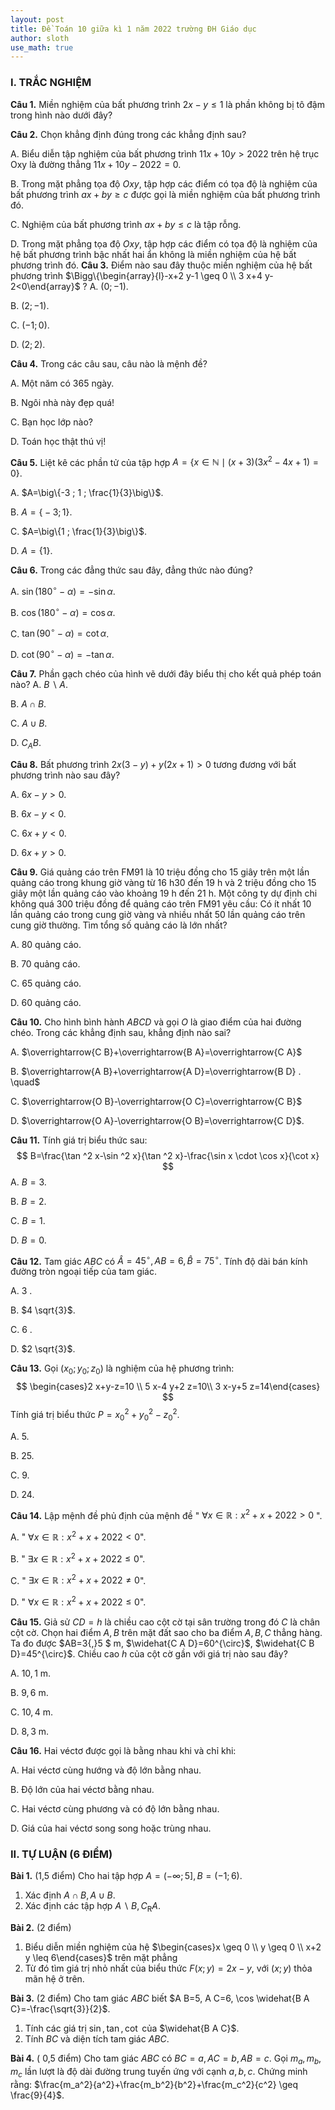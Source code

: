 ```yaml
---
layout: post
title: Đề Toán 10 giữa kì 1 năm 2022 trường ĐH Giáo dục
author: sloth
use_math: true
---
```


### I. TRẮC NGHIỆM

**Câu 1.** Miền nghiệm của bất phương trình $2x-y\le1$ là phần không bị tô đậm trong hình nào dưới đây?



**Câu 2.** Chọn khẳng định đúng trong các khẳng định sau?

A.  Biểu diễn tập nghiệm của bất phương trình $11 x+10 y>2022$ trên hệ trục Oxy là đường thẳng $11 x+10 y-2022=0$.

B. Trong mặt phẳng tọa độ $O x y$, tập hợp các điểm có tọa độ là nghiệm của bất phương trình $a x+b y \geq c$ được gọi là miền nghiệm của bất phương trình đó.

C. Nghiệm của bất phương trình $a x+b y \leq c$ là tập rỗng.

D. Trong mặt phẳng tọa độ $O x y$, tập hợp các điểm có tọa độ là nghiệm của hệ bất phương trình bậc nhất hai ẩn không là miền nghiệm của hệ bất phương trình đó.
**Câu 3.** Điểm nào sau đây thuộc miền nghiệm của hệ bất phương trình $\Bigg\{\begin{array}{l}-x+2 y-1 \geq 0 \\ 3 x+4 y-2<0\end{array}$ ?
A. $(0 ;-1)$.

B. $(2 ;-1)$.

C. $(-1 ; 0)$.

D. $(2 ; 2)$.

**Câu 4.** Trong các câu sau, câu nào là mệnh đề?

A. Một năm có 365 ngày.

B. Ngôi nhà này đẹp quá!

C. Bạn học lớp nào?

D. Toán học thật thú vị!

**Câu 5.** Liệt kê các phần tử của tập hợp $A=\big\{x \in \mathbb{N} \mid(x+3)\left(3 x^2-4 x+1\right)=0\big\}$.

A. $A=\big\{-3 ; 1 ; \frac{1}{3}\big\}$.

B. $A=\big\{-3 ; 1\big\}$.

C. $A=\big\{1 ; \frac{1}{3}\big\}$.

D. $A=\big\{1\big\}$.

**Câu 6.** Trong các đẳng thức sau đây, đẳng thức nào đúng?

A. $\sin \left(180^{\circ}-\alpha\right)=-\sin \alpha$.

B. $\cos \left(180^{\circ}-\alpha\right)=\cos \alpha$.

C. $\tan \left(90^{\circ}-\alpha\right)=\cot \alpha$.

D. $\cot \left(90^{\circ}-\alpha\right)=-\tan \alpha$.

**Câu 7.** Phần gạch chéo của hình vẽ dưới đây biểu thị cho kết quả phép toán nào?
A. $B \backslash A$.

B. $A \cap B$.

C. $A \cup B$.

D. $C_A B$.

**Câu 8.** Bất phương trình $2 x(3-y)+y(2 x+1)>0$ tương đương với bất phương trình nào sau đây?

A. $6 x-y>0$.

B. $6 x-y<0$.

C. $6 x+y<0$.

D. $6 x+y>0$.

**Câu 9.** Giá quảng cáo trên FM91 là 10 triệu đồng cho 15 giây trên một lần quảng cáo trong khung giờ vàng từ $16\mathrm{~h} 30$ đến $19 \mathrm{~h}$ và 2 triệu đồng cho 15 giây một lần quảng cáo vào khoảng $19 \mathrm{~h}$ đến $21 \mathrm{~h}$. Một công ty dự định chi không quá 300 triệu đồng để quảng cáo trên FM91 yêu cầu: Có ít nhất 10 lần quảng cáo trong cung giờ vàng và nhiều nhất 50 lần quảng cáo trên cung giờ thường. Tìm tổng số quảng cáo là lớn nhất?

A. 80 quảng cáo.

B. 70 quảng cáo.

C. 65 quảng cáo.

D. 60 quảng cáo.

**Câu 10.** Cho hình bình hành $A B C D$ và gọi $O$ là giao điểm của hai đường chéo. Trong các khẳng định sau, khẳng định nào sai?

A. $\overrightarrow{C B}+\overrightarrow{B A}=\overrightarrow{C A}$

B. $\overrightarrow{A B}+\overrightarrow{A D}=\overrightarrow{B D} . \quad$

C. $\overrightarrow{O B}-\overrightarrow{O C}=\overrightarrow{C B}$

D. $\overrightarrow{O A}-\overrightarrow{O B}=\overrightarrow{C D}$.

**Câu 11.** Tính giá trị biểu thức sau:
$$
B=\frac{\tan ^2 x-\sin ^2 x}{\tan ^2 x}-\frac{\sin x \cdot \cos x}{\cot x}
$$
A. $B=3$.

B. $B=2$.

C. $B=1$.

D. $B=0$.

**Câu 12.** Tam giác $A B C$ có $\widehat{A}=45^{\circ}, A B=6, \widehat{B}=75^{\circ}$. Tính độ dài bán kính đường tròn ngoại tiếp của tam giác.

A. 3 .

B. $4 \sqrt{3}$.

C. 6 .

D. $2 \sqrt{3}$. 

**Câu 13.** Gọi $\left(x_0 ; y_0 ; z_0\right)$ là nghiệm của hệ phương trình: 
$$
\begin{cases}2 x+y-z=10 \\ 5 x-4 y+2 z=10\\ 3 x-y+5 z=14\end{cases}
$$
Tính giá trị biểu thức $P=x_0^2+y_0^2-z_0^2$.

A. $5$.

B. $25$.

C. $9$.

D. $24$.

**Câu 14.** Lập mệnh đề phủ định của mệnh đề " $\forall x \in \mathbb{R}: x^2+x+2022>0$ ".

A. " $\forall x \in \mathbb{R}: x^2+x+2022<0$".

B. " $\exists x \in \mathbb{R}: x^2+x+2022 \leq 0$".

C. " $\exists x \in \mathbb{R}: x^2+x+2022 \neq 0$".

D. " $\forall x \in \mathbb{R}: x^2+x+2022 \leq 0$".

**Câu 15.** Giả sử $C D=h$ là chiều cao cột cờ tại sân trường trong đó $C$ là chân cột cờ. Chọn hai điểm $A, B$ trên mặt đất sao cho ba điểm $A, B, C$ thẳng hàng. Ta đo được $AB=3{,}5 $ m, $\widehat{C A D}=60^{\circ}$, $\widehat{C B D}=45^{\circ}$. Chiều cao $h$ của cột cờ gần với giá trị nào sau đây?

A. $10,1$ m.

B. $9,6$ m.

C. $10,4$ m.

D. $8,3$ m.

**Câu 16.** Hai véctơ được gọi là bằng nhau khi và chỉ khi:

A. Hai véctơ cùng hướng và độ lớn bằng nhau.

B. Độ lớn của hai véctơ bằng nhau.

C. Hai véctơ cùng phương và có độ lớn bằng nhau.

D. Giá của hai véctơ song song hoặc trùng nhau.

### II. TỰ LUẬN (6 ĐIỂM)

**Bài 1.** (1,5 điểm) Cho hai tập hợp $A=(-\infty ; 5], B=(-1 ; 6)$.

1. Xác định $A \cap B, A \cup B$.
2. Xác định các tập hợp $A \backslash B, C_{\mathrm{R}} A$.

**Bài 2.** (2 điểm)

1. Biểu diễn miền nghiệm của hệ $\begin{cases}x \geq 0 \\ y \geq 0 \\ x+2 y \leq 6\end{cases}$ trên mặt phẳng
2. Từ đó tìm giá trị nhỏ nhất của biểu thức $F(x ; y)=2 x-y$, với $(x ; y)$ thỏa mãn hệ ở trên.

**Bài 3.** (2 điểm) Cho tam giác $A B C$ biết $A B=5, A C=6, \cos \widehat{B A C}=-\frac{\sqrt{3}}{2}$.

1. Tính các giá trị $\sin,\tan, \cot$ của $\widehat{B A C}$.
2. Tính $B C$ và diện tích tam giác $A B C$.

**Bài 4.** ( 0,5 điểm) Cho tam giác $A B C$ có $B C=a, A C=b, A B=c$. Gọi $m_a, m_b, m_c$ lần lượt là độ dài đường trung tuyến ứng với cạnh $a, b, c$. Chứng minh rằng: $\frac{m_a^2}{a^2}+\frac{m_b^2}{b^2}+\frac{m_c^2}{c^2} \geq \frac{9}{4}$.